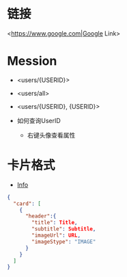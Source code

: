 # 链接

<https://www.google.com|Google Link>

# Mession

- <users/{USERID}>

- <users/all>

- <users/{USERID}, {USERID}>

- 如何查询UserID
  - 右键头像查看属性

# 卡片格式

- [Info](https://developers.google.com/workspace/chat/create-messages?hl=zh-cn)

```json
{
  "card": [
    {
      "header":{
        "title": Title,
        "subtitle": Subtitle,
        "imageUrl": URL,
        "imageStype": "IMAGE"
      }
    }
  ]
}
```

